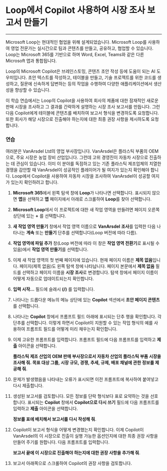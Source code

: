 
# Loop에서 Copilot 사용하여 시장 조사 보고서 만들기
---
Microsoft Loop는 현대적인 협업을 위해 설계되었습니다. Microsoft Loop를 사용하여 영업 전문가는 실시간으로 팀과 콘텐츠를 만들고, 공유하고, 협업할 수 있습니다. Loop는 Microsoft 365를 기반으로 하며 Word, Excel, Teams와 같은 다른 Microsoft 앱과 통합됩니다.

Loop의 Microsoft Copilot은 브레인스토밍, 콘텐츠 초안 작성 등에 도움이 되는 AI 도우미입니다. 초안 텍스트를 작성하고, 테이블을 만들고, 기술 프로젝트를 위한 코드를 생성하고, 질문에 신속하게 답변하는 등의 작업을 수행하여 다양한 애플리케이션에서 생산성을 향상할 수 있습니다.

이 학습 연습에서는 Loop의 Copilot을 사용하여 회사의 제품에 대한 잠재적인 새로운 판매 시장을 조사하고 그 결과를 간략하게 설명하는 시장 조사 보고서를 만듭니다. 그런 다음 Copilot에게 테이블에 콘텐츠를 배치하여 보고서 형식을 변경하도록 요청합니다. 또한 회사가 해당 시장으로 진출해야 하는지에 대한 최종 권장 사항을 제시하도록 요청합니다.

### 연습

여러분은 VanArsdel Ltd의 영업 부사장입니다. VanArsdel은 플라스틱 부품의 OEM으로, 주요 시장은 농업 장비 산업입니다. 그런데 고위 경영진이 자동차 시장으로 진출하는 데 관심이 있습니다. 이미 이 분야를 독점하고 있는 기존 플라스틱 제조업체의 치열한 경쟁을 감안할 때 VanArsdel이 성공적인 플레이어가 될 여지가 있는지 확인해야 합니다. Loop에서 Copilot을 사용하여 자동차 시장을 조사하여 VanArsdel이 성공할 여지가 있는지 확인하려고 합니다.

1.  **Microsoft 365**에서 왼쪽 탐색 창에 **Loop**가 나타나면 선택합니다. 표시되지 않으면 **앱**을 선택하고 **앱** 페이지에서 아래로 스크롤하여 **Loop**를 찾아 선택합니다.
2.  **Microsoft Loop**에서 이 프로젝트에 대한 새 작업 영역을 만들려면 페이지 오른쪽 상단에 있는 **+** 를 선택합니다.
3.  **새 작업 영역 만들기** 창에서 작업 영역 이름으로 **VanArsdel 조사**를 입력한 다음 나타나는 **계속** 또는 **만들기** 단추를 선택합니다(Loop 버전에 따라 다름).
4.  **작업 영역에 파일 추가** 창(Loop 버전에 따라 이 창은 **작업 영역 전환기**로 표시될 수 있음)에서 **작업 영역 만들기**를 선택합니다.
5.  이제 새 작업 영역의 첫 번째 페이지에 있습니다. 현재 페이지 이름은 **제목 없음**입니다. 페이지(제목 없음)도 왼쪽 탐색 창에 나타납니다. 페이지 본문에서 **제목 없음** 필드를 선택하고 페이지 이름을 **시장 조사**로 변경합니다. 탐색 창에서 페이지 이름이 어떻게 자동으로 업데이트되는지 확인합니다.
6.  **입력 시작...** 필드에 슬래시 **(/)** 를 입력합니다.
7.  나타나는 드롭다운 메뉴의 메뉴 상단에 있는 **Copilot** 섹션에서 **초안 페이지 콘텐츠**를 선택합니다.
8.  나타나는 **Copilot** 창에서 프롬프트 필드 아래에 표시되는 단추 행을 확인합니다. 각 단추를 선택합니다. 이렇게 하면서 Copilot이 지원할 수 있는 작업 형식의 예를 사용하여 프롬프트 필드를 어떻게 미리 채우는지 확인합니다.
9.  이제 고유한 프롬프트를 입력합니다. 프롬프트 필드에 다음 프롬프트를 입력하고 **제출** 아이콘을 선택합니다.
    
    **플라스틱 제조 산업의 OEM 판매 부사장으로서 자동차 산업의 플라스틱 부품 시장을 조사해 줘. 목표 대상 그룹, 시장 규모, 경쟁, 추세, 규제, 배포 채널에 관한 정보를 제공해 줘**.
10. 문제가 발생했음을 나타내는 오류가 표시되면 이전 프롬프트에 복사하여 붙여넣고 다시 제출합니다.
11. 생성된 보고서를 검토합니다. 모든 정보를 단락 형식보다 표로 요약하는 것을 선호합니다. 표시되는 **Copilot** 창에서 **Copilot으로 다시 쓰기** 필드에 다음 프롬프트를 입력하고 **제출** 아이콘을 선택합니다.
    
    **정보를 표에 배치해서 보고서를 다시 작성해 줘**.
12. Copilot이 보고서 형식을 어떻게 변경했는지 확인합니다. 이제 Copilot이 VanArsdel의 이 시장으로 진출이 실행 가능한 옵션인지에 대한 최종 권장 사항을 만들어 주기를 원합니다. 다음 프롬프트를 입력합니다.
    
    **보고서 끝에 이 시장으로 진출해야 하는지에 대한 권장 사항을 추가해 줘**.
13. 보고서 아래쪽으로 스크롤하여 Copilot의 권장 사항을 검토합니다.
